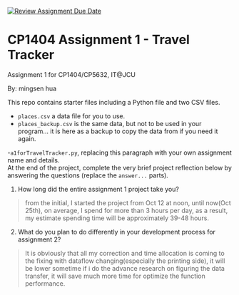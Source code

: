 [![Review Assignment Due Date](https://classroom.github.com/assets/deadline-readme-button-22041afd0340ce965d47ae6ef1cefeee28c7c493a6346c4f15d667ab976d596c.svg)](https://classroom.github.com/a/hxwU__xy)
# CP1404 Assignment 1 - Travel Tracker

Assignment 1 for CP1404/CP5632, IT@JCU

By: mingsen hua

This repo contains starter files including a Python file and two CSV files.

- `places.csv` a data file for you to use.
- `places_backup.csv` is the same data, but not to be used in your program... it is here as a backup to copy the data
  from if you need it again.

-`a1forTravelTracker.py`, replacing this paragraph with your own assignment name and details.  
At the end of the project, complete the very brief project reflection below by answering the questions (replace
the `answer...` parts).

1. How long did the entire assignment 1 project take you?

> from the initial, I started the project from Oct 12 at noon, until now(Oct 25th), 
> on average, I spend for more than 3 hours per day, as a result, my estimate spending time
> will be approximately 39-48 hours.

2. What do you plan to do differently in your development process for assignment 2?

> It is obviously that all my correction and time allocation is coming to the fixing with
> dataflow changing(especially the printing side), it will be lower sometime if i do the advance
> research on figuring the data transfer, it will save much more time for optimize the function
> performance.
